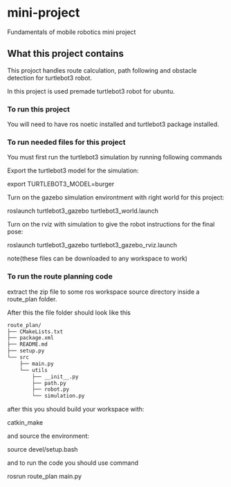 # mini-project
Fundamentals of mobile robotics mini project

## What this project contains

This projoct handles route calculation, path following and obstacle detection for turtlebot3 robot.
 
In this project is used premade turtlebot3 robot for ubuntu. 

### To run this project

You will need to have ros noetic installed and turtlebot3 package installed.


### To run needed files for this project

You must first run the turtlebot3 simulation by running following commands

Export the turtlebot3 model for the simulation:

export TURTLEBOT3_MODEL=burger 

Turn on the gazebo simulation environtment with right world for this project:

roslaunch turtlebot3_gazebo turtlebot3_world.launch

Turn on the rviz with simulation to give the robot instructions for the final pose:

roslaunch turtlebot3_gazebo turtlebot3_gazebo_rviz.launch

note(these files can be downloaded to any workspace to work)

### To run the route planning code 

extract the zip file to some ros workspace source directory inside a route_plan folder.

After this the file folder should look like this

``` bash 
route_plan/
├── CMakeLists.txt
├── package.xml
├── README.md
├── setup.py
└── src
    ├── main.py
    └── utils
        ├── __init__.py
        ├── path.py
        ├── robot.py
        └── simulation.py
```
after this you should build your workspace with:

catkin_make

and source the environment:

source devel/setup.bash

and to run the code you should use command 

rosrun route_plan main.py



